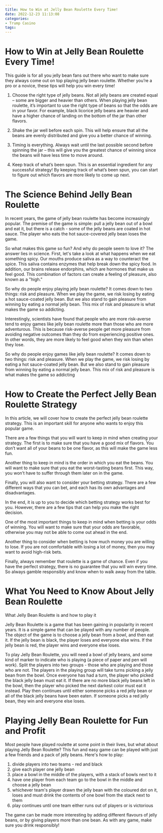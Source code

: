 ```yaml
---
title: How to Win at Jelly Bean Roulette Every Time! 
date: 2022-12-23 11:13:08
categories:
- Trump Casino
tags:
---
```



#  How to Win at Jelly Bean Roulette Every Time! 

This guide is for all you jelly bean fans out there who want to make sure they always come out on top playing jelly bean roulette. Whether you’re a pro or a novice, these tips will help you win every time!

1. Choose the right type of jelly beans. Not all jelly beans are created equal – some are bigger and heavier than others. When playing jelly bean roulette, it’s important to use the right type of beans so that the odds are in your favor. For example, black licorice jelly beans are heavier and have a higher chance of landing on the bottom of the jar than other flavors.

2. Shake the jar well before each spin. This will help ensure that all the beans are evenly distributed and give you a better chance of winning.

3. Timing is everything. Always wait until the last possible second before spinning the jar – this will give you the greatest chance of winning since the beans will have less time to move around.

4. Keep track of what’s been spun. This is an essential ingredient for any successful strategy! By keeping track of what’s been spun, you can start to figure out which flavors are more likely to come up next.

#  The Science Behind Jelly Bean Roulette 
In recent years, the game of jelly bean roulette has become increasingly popular. The premise of the game is simple: pull a jelly bean out of a bowl and eat it, but there is a catch - some of the jelly beans are coated in hot sauce. The player who eats the hot sauce-covered jelly bean loses the game. 

So what makes this game so fun? And why do people seem to love it? The answer lies in science. First, let's take a look at what happens when we eat something spicy. Our mouths produce saliva as a way to counteract the spice. This saliva contains enzymes that help break down the spicy food. In addition, our brains release endorphins, which are hormones that make us feel good. This combination of factors can create a feeling of pleasure, also known as a "high." 

So why do people enjoy playing jelly bean roulette? It comes down to two things: risk and pleasure. When we play the game, we risk losing by eating a hot sauce-coated jelly bean. But we also stand to gain pleasure from winning by eating a normal jelly bean. This mix of risk and pleasure is what makes the game so addicting. 

Interestingly, scientists have found that people who are more risk-averse tend to enjoy games like jelly bean roulette more than those who are more adventurous. This is because risk-averse people get more pleasure from avoiding negative outcomes than they do from experiencing positive ones. In other words, they are more likely to feel good when they win than when they lose. 

So why do people enjoy games like jelly bean roulette? It comes down to two things: risk and pleasure. When we play the game, we risk losing by eating a hot sauce-coated jelly bean. But we also stand to gain pleasure from winning by eating a normal jelly bean. This mix of risk and pleasure is what makes the game so addicting

#  How to Create the Perfect Jelly Bean Roulette Strategy 

In this article, we will cover how to create the perfect jelly bean roulette strategy. This is an important skill for anyone who wants to enjoy this popular game.

There are a few things that you will want to keep in mind when creating your strategy. The first is to make sure that you have a good mix of flavors. You don’t want all of your beans to be one flavor, as this will make the game less fun.

Another thing to keep in mind is the order in which you eat the beans. You will want to make sure that you eat the worst-tasting beans first. This way, you won’t have to suffer through them later on in the game.

Finally, you will also want to consider your betting strategy. There are a few different ways that you can bet, and each has its own advantages and disadvantages.

In the end, it is up to you to decide which betting strategy works best for you. However, there are a few tips that can help you make the right decision.

One of the most important things to keep in mind when betting is your odds of winning. You will want to make sure that your odds are favorable, otherwise you may not be able to come out ahead in the end.

Another thing to consider when betting is how much money you are willing to lose. If you are not comfortable with losing a lot of money, then you may want to avoid high-risk bets.

Finally, always remember that roulette is a game of chance. Even if you have the perfect strategy, there is no guarantee that you will win every time. So always gamble responsibly and know when to walk away from the table.

#  What You Need to Know About Jelly Bean Roulette 

What Jelly Bean Roulette is and how to play it

Jelly Bean Roulette is a game that has been gaining in popularity in recent years. It is a simple game that can be played with any number of people. The object of the game is to choose a jelly bean from a bowl, and then eat it. If the jelly bean is black, the player loses and everyone else wins. If the jelly bean is red, the player wins and everyone else loses.

To play Jelly Bean Roulette, you will need a bowl of jelly beans, and some kind of marker to indicate who is playing (a piece of paper and pen will work). Split the players into two groups - those who are playing and those who are not. The players in the playing group will take turns picking a jelly bean from the bowl. Once everyone has had a turn, the player who picked the black jelly bean must eat it. If there are no more black jelly beans left in the bowl, then the player who picked the next darkest color must eat it instead. Play then continues until either someone picks a red jelly bean or all of the black jelly beans have been eaten. If someone picks a red jelly bean, they win and everyone else loses.

#  Playing Jelly Bean Roulette for Fun and Profit

Most people have played roulette at some point in their lives, but what about playing Jelly Bean Roulette? This fun and easy game can be played with just a few friends and a pack of jelly beans. Here's how to play:

1. divide players into two teams - red and black
2. give each player one jelly bean
3. place a bowl in the middle of the players, with a stack of bowls next to it
4. have one player from each team go to the bowl in the middle and choose a jelly bean
5. whichever team's player drawn the jelly bean with the coloured dot on it, loses and must drink the contents of one bowl from the stack next to them
6. play continues until one team either runs out of players or is victorious

The game can be made more interesting by adding different flavours of jelly beans, or by giving players more than one bean. As with any game, make sure you drink responsibly!
